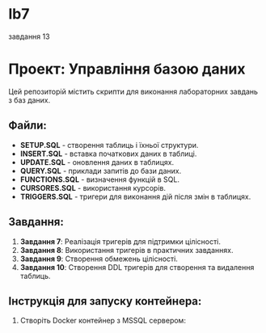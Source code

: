 # lb7
завдання 13
# Проект: Управління базою даних

Цей репозиторій містить скрипти для виконання лабораторних завдань з баз даних.

## Файли:

- **SETUP.SQL** - створення таблиць і їхньої структури.
- **INSERT.SQL** - вставка початкових даних в таблиці.
- **UPDATE.SQL** - оновлення даних в таблицях.
- **QUERY.SQL** - приклади запитів до бази даних.
- **FUNCTIONS.SQL** - визначення функцій в SQL.
- **CURSORES.SQL** - використання курсорів.
- **TRIGGERS.SQL** - тригери для виконання дій після змін в таблицях.

## Завдання:
1. **Завдання 7**: Реалізація тригерів для підтримки цілісності.
2. **Завдання 8**: Використання тригерів в практичних завданнях.
3. **Завдання 9**: Створення обмежень цілісності.
4. **Завдання 10**: Створення DDL тригерів для створення та видалення таблиць.

## Інструкція для запуску контейнера:

1. Створіть Docker контейнер з MSSQL сервером:
